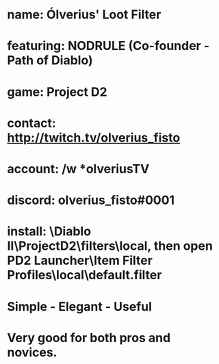 # name: Ólverius' Loot Filter
# featuring: NODRULE (Co-founder - Path of Diablo)
# game: Project D2
# contact: http://twitch.tv/olverius_fisto
# account: /w *olveriusTV
# discord: olverius_fisto#0001
# install: \Diablo II\ProjectD2\filters\local, then open PD2 Launcher\Item Filter Profiles\local\default.filter
# Simple - Elegant - Useful
# Very good for both pros and novices.
